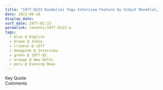```yaml
---
title: "1977-0223 Kuṇḍalinī Yoga Interview Feature by Vidyut Maneklal, Evening News, New Delhi, India from The Life Eternal, 1979 Issue, Pages 8 and 9"
date: 2023-09-10
display_date: 
sort_date: 1977-02-23
permalink: /events/1977-0223-a
tags:
  - blue @ English
  - brown @ India
  - crimson @ 1977
  - deeppink @ Interview
  - green @ 1977-02
  - orange @ New Delhi
  - peru @ Evening News
---
```


<wave-list>
  <list-title color="green" width="75">Key Quote</list-title>
  <list-item color="BlanchedAlmond"  width="200"></list-item>
  <list-item color="Lavender"></list-item>
  <list-item color="BlanchedAlmond"></list-item>
</wave-list>

<br>

<wave-list>
  <list-title color="green" width="75">Comments</list-title>
  <list-item color="BlanchedAlmond"  width="200"></list-item>
  <list-item color="Lavender"></list-item>
  <list-item color="BlanchedAlmond"></list-item>
</wave-list>